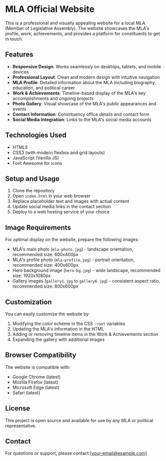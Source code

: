 # MLA Official Website

This is a professional and visually appealing website for a local MLA (Member of Legislative Assembly). The website showcases the MLA's profile, work, achievements, and provides a platform for constituents to get in touch.

## Features

- **Responsive Design**: Works seamlessly on desktops, tablets, and mobile devices
- **Professional Layout**: Clean and modern design with intuitive navigation
- **MLA Profile**: Detailed information about the MLA including biography, education, and political career
- **Work & Achievements**: Timeline-based display of the MLA's key accomplishments and ongoing projects
- **Photo Gallery**: Visual showcase of the MLA's public appearances and events
- **Contact Information**: Constituency office details and contact form
- **Social Media Integration**: Links to the MLA's social media accounts

## Technologies Used

- HTML5
- CSS3 (with modern flexbox and grid layouts)
- JavaScript (Vanilla JS)
- Font Awesome for icons

## Setup and Usage

1. Clone the repository
2. Open `index.html` in your web browser
3. Replace placeholder text and images with actual content
4. Update social media links in the contact section
5. Deploy to a web hosting service of your choice

## Image Requirements

For optimal display on the website, prepare the following images:

- MLA's main photo (`mla-photo.jpg`) - landscape orientation, recommended size: 600x400px
- MLA's profile photo (`mla-profile.jpg`) - portrait orientation, recommended size: 400x600px
- Hero background image (`hero-bg.jpg`) - wide landscape, recommended size: 1920x1080px
- Gallery images (`gallery1.jpg` to `gallery6.jpg`) - consistent aspect ratio, recommended size: 800x600px

## Customization

You can easily customize the website by:

1. Modifying the color scheme in the CSS `:root` variables
2. Updating the MLA's information in the HTML
3. Adding or removing timeline items in the Work & Achievements section
4. Expanding the gallery with additional images

## Browser Compatibility

The website is compatible with:

- Google Chrome (latest)
- Mozilla Firefox (latest)
- Microsoft Edge (latest)
- Safari (latest)

## License

This project is open source and available for use by any MLA or political representative.

## Contact

For questions or support, please contact [your-email@example.com] 
